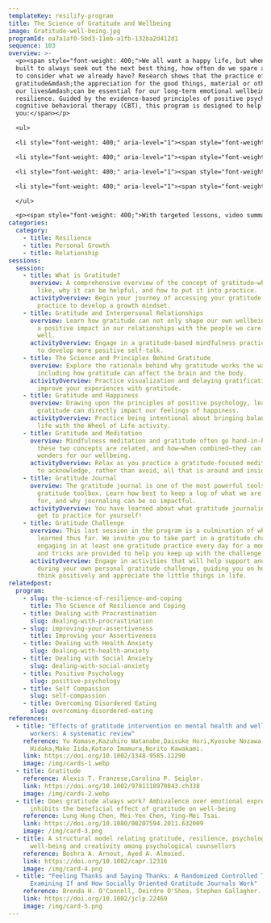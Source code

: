 ```yaml
---
templateKey: resilify-program
title: The Science of Gratitude and Wellbeing
image: Gratitude-well-being.jpg
programId: ea7a1af0-5bd3-11eb-a1fb-132ba2d412d1
sequence: 103
overview: >-
  <p><span style="font-weight: 400;">We all want a happy life, but when we are
  built to always seek out the next best thing, how often do we spare a minute
  to consider what we already have? Research shows that the practice of
  gratitude&mdash;the appreciation for the good things, material or otherwise in
  our lives&mdash;can be essential for our long-term emotional wellbeing and
  resilience. Guided by the evidence-based principles of positive psychology and
  cognitive behavioral therapy (CBT), this program is designed to help
  you:</span></p>

  <ul>

  <li style="font-weight: 400;" aria-level="1"><span style="font-weight: 400;">Learn about why gratitude can be so impactful for our mental health from a psychological, social and even biological standpoint.</span></li>

  <li style="font-weight: 400;" aria-level="1"><span style="font-weight: 400;">Learn about the tangible benefits practicing gratitude can provide in our own lives as well as our relationships with others.</span></li>

  <li style="font-weight: 400;" aria-level="1"><span style="font-weight: 400;">Incorporate gratitude practices in an easy, structured way.</span></li>

  <li style="font-weight: 400;" aria-level="1"><span style="font-weight: 400;">Rely on gratitude as a source of strength and coping when things get tough.</span></li>

  </ul>

  <p><span style="font-weight: 400;">With targeted lessons, video summaries, and interactive activities, Resilify's Science of Gratitude and Wellbeing program can be a powerful tool as you continue your journey of self-improvement.</span></p>
categories:
  category:
    - title: Resilience
    - title: Personal Growth
    - title: Relationship
sessions:
  session:
    - title: What is Gratitude?
      overview: A comprehensive overview of the concept of gratitude—what it looks
        like, why it can be helpful, and how to put it into practice.
      activityOverview: Begin your journey of accessing your gratitude and engage in a
        practice to develop a growth mindset.
    - title: Gratitude and Interpersonal Relationships
      overview: Learn how gratitude can not only shape our own wellbeing, but can have
        a positive impact in our relationships with the people we care about as
        well.
      activityOverview: Engage in a gratitude-based mindfulness practice and learn how
        to develop more positive self-talk.
    - title: The Science and Principles Behind Gratitude
      overview: Explore the rationale behind why gratitude works the way that it does,
        including how gratitude can affect the brain and the body.
      activityOverview: Practice visualization and delaying gratification to further
        improve your experiences with gratitude.
    - title: Gratitude and Happiness
      overview: Drawing upon the principles of positive psychology, learn how
        gratitude can directly impact our feelings of happiness.
      activityOverview: Practice being intentional about bringing balance into your
        life with the Wheel of Life activity.
    - title: Gratitude and Meditation
      overview: Mindfulness meditation and gratitude often go hand-in-hand. Learn why
        these two concepts are related, and how—when combined—they can do
        wonders for our wellbeing.
      activityOverview: Relax as you practice a gratitude-focused meditation, learning
        to acknowledge, rather than avoid, all that is around and inside us.
    - title: Gratitude Journal
      overview: The gratitude journal is one of the most powerful tools in our
        gratitude toolbox. Learn how best to keep a log of what we are grateful
        for, and why journaling can be so impactful.
      activityOverview: You have learned about what gratitude journaling is. Now you
        get to practice for yourself!
    - title: Gratitude Challenge
      overview: This last session in the program is a culmination of what you have
        learned thus far. We invite you to take part in a gratitude challenge,
        engaging in at least one gratitude practice every day for a month! Tips
        and tricks are provided to help you keep up with the challenge.
      activityOverview: Engage in activities that will help support and inspire you
        during your own personal gratitude challenge, guiding you on how to
        think positively and appreciate the little things in life.
relatedpost:
  program:
    - slug: the-science-of-resilience-and-coping
      title: The Science of Resilience and Coping
    - title: Dealing with Procrastination
      slug: dealing-with-procrastination
    - slug: improving-your-assertiveness
      title: Improving your Assertiveness
    - title: Dealing with Health Anxiety
      slug: dealing-with-health-anxiety
    - title: Dealing with Social Anxiety
      slug: dealing-with-social-anxiety
    - title: Positive Psychology
      slug: positive-psychology
    - title: Self Compassion
      slug: self-compassion
    - title: Overcoming Disordered Eating
      slug: overcoming-disordered-eating
references:
  - title: "Effects of gratitude intervention on mental health and well-being among
      workers: A systematic review"
    reference: Yu Komase,Kazuhiro Watanabe,Daisuke Hori,Kyosuke Nozawa,Yui
      Hidaka,Mako Iida,Kotaro Imamura,Norito Kawakami.
    link: https://doi.org/10.1002/1348-9585.12290
    image: /img/cards-1.webp
  - title: Gratitude
    reference: Alexis T. Franzese,Carolina P. Seigler.
    link: https://doi.org/10.1002/9781118970843.ch338
    image: /img/cards-2.webp
  - title: Does gratitude always work? Ambivalence over emotional expression
      inhibits the beneficial effect of gratitude on well-being
    reference: Lung Hung Chen, Mei-Yen Chen, Ying-Mei Tsai.
    link: https://doi.org/10.1080/00207594.2011.632009
    image: /img/card-3.png
  - title: A structural model relating gratitude, resilience, psychological
      well-being and creativity among psychological counsellors
    reference: Boshra A. Arnout, Ayed A. Almoied.
    link: https://doi.org/10.1002/capr.12316
    image: /img/card-4.png
  - title: "Feeling Thanks and Saying Thanks: A Randomized Controlled Trial
      Examining If and How Socially Oriented Gratitude Journals Work"
    reference: Brenda H. O'Connell, Deirdre O'Shea, Stephen Gallagher.
    link: https://doi.org/10.1002/jclp.22469
    image: /img/card-5.png
---
```


